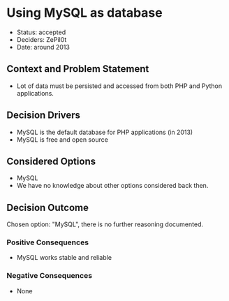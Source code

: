 # Using MySQL as database

* Status: accepted
* Deciders: ZePil0t
* Date: around 2013

## Context and Problem Statement

* Lot of data must be persisted and accessed from both PHP and Python applications.

## Decision Drivers <!-- optional -->

* MySQL is the default database for PHP applications (in 2013)
* MySQL is free and open source

## Considered Options

* MySQL
* We have no knowledge about other options considered back then.

## Decision Outcome

Chosen option: "MySQL", there is no further reasoning documented.

### Positive Consequences <!-- optional -->

* MySQL works stable and reliable

### Negative Consequences <!-- optional -->

* None
